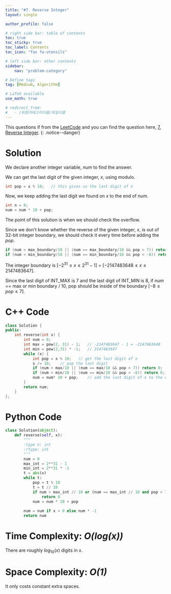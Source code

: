 ```yaml
---
title: "#7. Reverse Integer"
layout: single

author_profile: false

# right side bar: table of contents
toc: true
toc_sticky: true
toc_label: Contents
toc_icon: "fas fa-utensils"

# left side bar: other contents
sidebar:
    nav: "problem-category"

# Define tags
tag: [Medium, Algorithm]

# LaTeX available
use_math: true

# redirect_from:
#   - /위험카테고리이름/파일이름
---
```


This questions if from the [LeetCode](https://leetcode.com) and you can find the question here, [7. Reverse Integer](https://leetcode.com/problems/reverse-integer/).
{: .notice--danger}

# Solution
We declare another integer variable, $num$ to find the answer.

We can get the last digit of the given integer, $x$, using modulo.

~~~c++
int pop = x % 10;	// this gives us the last digit of x
~~~

Now, we keep adding the last digit we found on $x$ to the end of $num$.

~~~c++
int n = 0;
num = num * 10 + pop;
~~~

The point of this solution is when we should check the overflow.

Since we don't know whether the reverse of the given integer, $x$, is out of 32-bit integer boundary, we should check it every time before adding the $pop$.

~~~c++
if (num > max_boundary/10 || (num == max_boundary/10 && pop > 7)) return 0;
if (num < min_boundary/10 || (num == min_boundary/10 && pop < -8)) return 0;
~~~

The integer boundary is [$-2^{31} \le x \le 2^{31}-1$] = [$-2147483648 \le x \le 2147483647$].

Since the last digit of INT_MAX is 7 and the last digit of INT_MIN is 8, if $num$ == max or min boundary / 10, pop should be inside of the boundary [$-8 \le pop \le 7$].

# C++ Code
```c++
class Solution {
public:
    int reverse(int x) {
        int num = 0;
        int max = pow(2, 31) - 1;   // -2147483647 - 1 = -2147483648
        int min = pow(2,31) * -1;   // 2147483647 
        while (x) {
            int pop = x % 10;	// get the last digit of x
            x /= 10;	// pop the last digit
            if (num > max/10 || (num == max/10 && pop > 7)) return 0;	// check overflow
            if (num < min/10 || (num == min/10 && pop < -8)) return 0;	// check overflow
            num = num* 10 + pop;	// add the last digit of x to the end of num
        }
        return num;
    }
};
```

# Python Code
~~~python
class Solution(object):
    def reverse(self, x):
        """
        :type x: int
        :rtype: int
        """
        num = 0
        max_int = 2**31 - 1
        min_int = 2**31 * -1
        t = abs(x)
        while t:
            pop = t % 10
            t = t // 10
            if num > max_int // 10 or (num == max_int // 10 and pop > 7):
                return 0
            num = num * 10 + pop
        
        num = num if x > 0 else num * -1
        return num
~~~

# Time Complexity: *$O(log(x))$*
There are roughly $log_{10}(x)$ digits in x.

# Space Complexity: *$O(1)$*
It only costs constant extra spaces.

